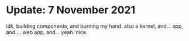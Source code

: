 # Update: 7 November 2021

idk, building components, and burning my hand. also a kernel, and... app, and.... web app, and... yeah. nice.
